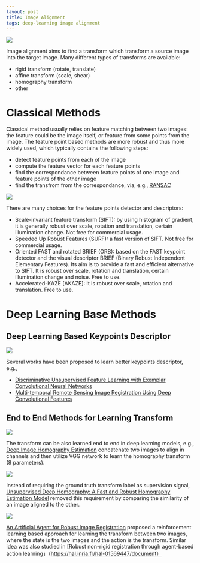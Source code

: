 ```yaml
---
layout: post
title: Image Alignment
tags: deep-learning image alignment
---
```


![](https://mmbiz.qpic.cn/mmbiz_png/KmXPKA19gW85v9gh2Dv2npxyiagtYaQiabicjc5m97mHnpUGAmnMQGr5Q8tRiasZtABBJHcQQticIlnde1muq6gssHA/640?wx_fmt=png&tp=webp&wxfrom=5&wx_lazy=1&wx_co=1)

Image alignment aims to find a transform which transform a source image into the target image. Many different types of transforms are available:
- rigid transform (rotate, translate)
- affine transform (scale, shear)
- homography transform
- other

# Classical Methods

Classical method usually relies on feature matching between two images: the feature could be the image itself, or feature from some points from the image. The feature point based methods are more robust and thus more widely used, which typically contains the following steps:
- detect feature points from each of the image
- compute the feature vector for each feature points
- find the correspondance between feature points of one image and feature points of the other image
- find the transfrom from the correspondance, via, e.g., [RANSAC](https://en.wikipedia.org/wiki/Random_sample_consensus)

![](https://mmbiz.qpic.cn/mmbiz_png/KmXPKA19gW85v9gh2Dv2npxyiagtYaQiabU3PZJtqblEM0jGgfYXy2jRd75tRIATyicQo7F2EQKCibT6hrJgUUNGicA/640?wx_fmt=png&tp=webp&wxfrom=5&wx_lazy=1&wx_co=1)

There are many choices for the feature points detector and descriptors:
- Scale-invariant feature transform (SIFT): by using histogram of gradient, it is generally robust over scale, rotation and translation, certain illumination change. Not free for commercial usage.
- Speeded Up Robust Features (SURF): a fast version of SIFT. Not free for commercial usage.
- Oriented FAST and rotated BRIEF (ORB): based on the FAST keypoint detector and the visual descriptor BRIEF (Binary Robust Independent Elementary Features). Its aim is to provide a fast and efficient alternative to SIFT. It is robust over scale, rotation and translation, certain illumination change and noise. Free to use.
- Accelerated-KAZE [AKAZE]: It is robust over scale, rotation and translation. Free to use.

# Deep Learning Base Methods

## Deep Learning Based Keypoints Descriptor

![](https://mmbiz.qpic.cn/mmbiz_png/KmXPKA19gW85v9gh2Dv2npxyiagtYaQiab2X5VFjeEq7NoT4qlAp2zFZEhUJKbYf6X4cP4QL0CgHbEfiasojTbGrg/640?wx_fmt=png&tp=webp&wxfrom=5&wx_lazy=1&wx_co=1)

Several works have been proposed to learn better keypoints descriptor, e.g.,
- [Discriminative Unsupervised Feature Learning with Exemplar Convolutional Neural Networks](https://arxiv.org/abs/1406.6909)
- [Multi-temporal Remote Sensing Image Registration Using Deep Convolutional Features](https://ieeexplore.ieee.org/document/8404075)

## End to End Methods for Learning Transform

![](https://mmbiz.qpic.cn/mmbiz_png/KmXPKA19gW85v9gh2Dv2npxyiagtYaQiabo67ibNyj3ZNLe6Kicgcqzec987dethvbXJnpicINAbSqMviaBkKhm594VQ/640?wx_fmt=png&tp=webp&wxfrom=5&wx_lazy=1&wx_co=1)

The transform can be also learned end to end in deep learning models, e.g., [Deep Image Homography Estimation](https://arxiv.org/pdf/1606.03798.pdf) concatenate two images to align in channels and then utilize VGG network to learn the homography transform (8 parameters).

![](https://mmbiz.qpic.cn/mmbiz_png/KmXPKA19gW85v9gh2Dv2npxyiagtYaQiabENJYOica14hiagaWw41jy3hMnEkibpDbmY4KbGv4omWuTJvl6SU93NMmQ/640?wx_fmt=png&tp=webp&wxfrom=5&wx_lazy=1&wx_co=1)

Instead of requiring the ground truth transform label as supervision signal, [Unsupervised Deep Homography: A Fast and Robust Homography Estimation Model](https://arxiv.org/pdf/1709.03966.pdf) removed this requirement by comparing the similarity of an image aligned to the other.

![](https://mmbiz.qpic.cn/mmbiz_png/KmXPKA19gW85v9gh2Dv2npxyiagtYaQiabqpJaMuc54fzoQjhguH2XRoMNE55Edrtj4RK2VaRHicTJlkXxbicn1UiaQ/640?wx_fmt=png&tp=webp&wxfrom=5&wx_lazy=1&wx_co=1)

[An Artificial Agent for Robust Image Registration](https://arxiv.org/pdf/1611.10336.pdf) proposed a reinforcement learning based approach for learning the transform between two images, where the state is the two images and the action is the transform. Similar idea was also studied in [Robust non-rigid registration through agent-based action learning」（https://hal.inria.fr/hal-01569447/document）
